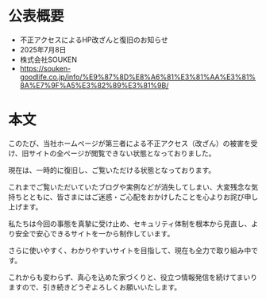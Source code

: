 # 公表概要
- 不正アクセスによるHP改ざんと復旧のお知らせ
- 2025年7月8日
- 株式会社SOUKEN
- https://souken-goodlife.co.jp/info/%E9%87%8D%E8%A6%81%E3%81%AA%E3%81%8A%E7%9F%A5%E3%82%89%E3%81%9B/

# 本文
このたび、当社ホームページが第三者による不正アクセス（改ざん）の被害を受け、旧サイトの全ページが閲覧できない状態となっておりました。

現在は、一時的に復旧し、ご覧いただける状態となっております。

これまでご覧いただいていたブログや実例などが消失してしまい、大変残念な気持ちとともに、皆さまにはご迷惑・ご心配をおかけしたことを心よりお詫び申し上げます。

私たちは今回の事態を真摯に受け止め、セキュリティ体制を根本から見直し、より安全で安心できるサイトを一から制作しています。

さらに使いやすく、わかりやすいサイトを目指して、現在も全力で取り組み中です。

これからも変わらず、真心を込めた家づくりと、役立つ情報発信を続けてまいりますので、引き続きどうぞよろしくお願いいたします。
